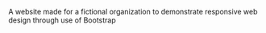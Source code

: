 A website made for a fictional organization to demonstrate responsive web design through use of Bootstrap

